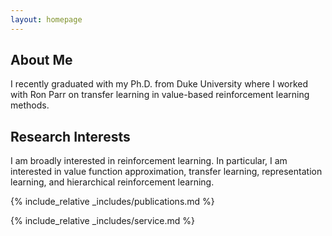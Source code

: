 ```yaml
---
layout: homepage
---
```


## About Me

I recently graduated with my Ph.D. from Duke University where I worked with Ron Parr on transfer learning in value-based reinforcement learning methods.


## Research Interests

I am broadly interested in reinforcement learning. In particular, I am interested in value function approximation, transfer learning, representation learning, and hierarchical reinforcement learning.

{% include_relative _includes/publications.md %}

{% include_relative _includes/service.md %}
